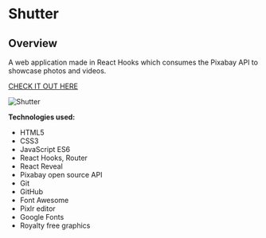 # Shutter

## Overview

A web application made in React Hooks which consumes the Pixabay API to showcase photos and videos.

[CHECK IT OUT HERE ](https://kasjanhinc.github.io/shutter/)

![Shutter](./src/img/shutter.png)

**Technologies used:**

- HTML5
- CSS3
- JavaScript ES6
- React Hooks, Router
- React Reveal
- Pixabay open source API
- Git
- GitHub
- Font Awesome
- Pixlr editor
- Google Fonts
- Royalty free graphics